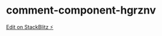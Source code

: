 # comment-component-hgrznv

[Edit on StackBlitz ⚡️](https://stackblitz.com/edit/comment-component-hgrznv)